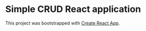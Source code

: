 
# Simple CRUD React application
This project was bootstrapped with [Create React App](https://github.com/facebook/create-react-app).


